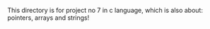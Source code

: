 This directory is for project no 7 in c language, which is also about: pointers, arrays and strings!
